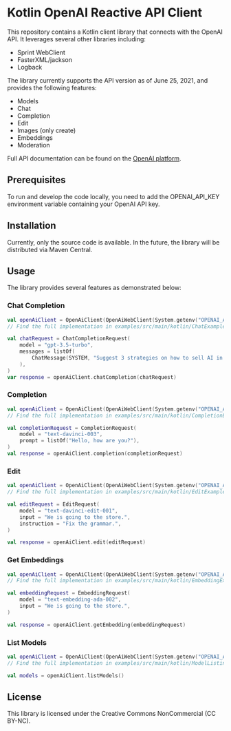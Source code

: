 # Kotlin OpenAI Reactive API Client

This repository contains a Kotlin client library that connects with the OpenAI API. It leverages several other libraries including:
- Sprint WebClient
- FasterXML/jackson
- Logback

The library currently supports the API version as of June 25, 2021, and provides the following features:
- Models
- Chat
- Completion
- Edit
- Images (only create)
- Embeddings
- Moderation

Full API documentation can be found on the [OpenAI platform](https://platform.openai.com/docs/api-reference).

## Prerequisites
To run and develop the code locally, you need to add the OPENAI_API_KEY environment variable containing your OpenAI API key.

## Installation

Currently, only the source code is available. In the future, the library will be distributed via Maven Central.

## Usage

The library provides several features as demonstrated below:

### Chat Completion

```kotlin
val openAiClient = OpenAiClient(OpenAiWebClient(System.getenv("OPENAI_API_KEY")))
// Find the full implementation in examples/src/main/kotlin/ChatExample.kt

val chatRequest = ChatCompletionRequest(
    model = "gpt-3.5-turbo",
    messages = listOf(
        ChatMessage(SYSTEM, "Suggest 3 strategies on how to sell AI in SMEs. "),
    ),
)
var response = openAiClient.chatCompletion(chatRequest)
```

### Completion

```kotlin
val openAiClient = OpenAiClient(OpenAiWebClient(System.getenv("OPENAI_API_KEY")))
// Find the full implementation in examples/src/main/kotlin/CompletionExample.kt

val completionRequest = CompletionRequest(
    model = "text-davinci-003",
    prompt = listOf("Hello, how are you?"),
)
val response = openAiClient.completion(completionRequest)
```

### Edit

```kotlin
val openAiClient = OpenAiClient(OpenAiWebClient(System.getenv("OPENAI_API_KEY")))
// Find the full implementation in examples/src/main/kotlin/EditExample.kt

val editRequest = EditRequest(
    model = "text-davinci-edit-001",
    input = "We is going to the store.",
    instruction = "Fix the grammar.",
)

val response = openAiClient.edit(editRequest)
```

### Get Embeddings

```kotlin
val openAiClient = OpenAiClient(OpenAiWebClient(System.getenv("OPENAI_API_KEY")))
// Find the full implementation in examples/src/main/kotlin/EmbeddingExample.kt

val embeddingRequest = EmbeddingRequest(
    model = "text-embedding-ada-002",
    input = "We is going to the store.",
)

val response = openAiClient.getEmbedding(embeddingRequest)
```

### List Models

```kotlin
val openAiClient = OpenAiClient(OpenAiWebClient(System.getenv("OPENAI_API_KEY")))
// Find the full implementation in examples/src/main/kotlin/ModelListingExample.kt

val models = openAiClient.listModels()
```

## License

This library is licensed under the Creative Commons NonCommercial (CC BY-NC).
